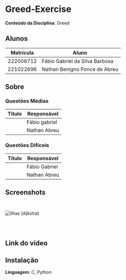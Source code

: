 # Greed-Exercise

**Conteúdo da Disciplina**: Greed<br>

## Alunos
|Matrícula | Aluno |
| -- | -- |
| 222006712 | Fábio Gabriel da Silva Barbosa |
| 221022696 | Nathan Benigno Ponce de Abreu |



## Sobre 


### Questões Médias
| Título | Responsável | 
| -- | -- | 
|  | Fábio gabriel | 
|  | Nathan Abreu | 



### Questões Difíceis
| Título | Responsável | 
| -- | -- | 
|  | Fábio Gabriel | 
|  | Nathan Abreu | 


## Screenshots
### []()

![]()

### []()

![Ilhas (dijkstra)](img/Ilhas_image.png)

### []()

![]()

### []()

![]()


## Link do vídeo



## Instalação 
**Linguagem**: C, Python <br>
